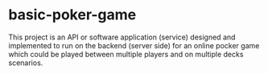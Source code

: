 # basic-poker-game
This project is an API or software application (service) designed and implemented to run on the backend (server side) for an online pocker game which could be played between multiple players and on multiple decks scenarios.
